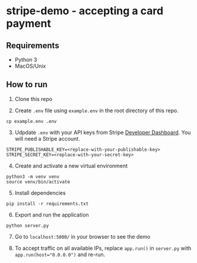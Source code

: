 # stripe-demo - accepting a card payment

## Requirements

- Python 3
- MacOS/Unix

## How to run

1. Clone this repo

2. Create `.env` file using `example.env` in the root directory of this repo.

```
cp example.env .env
```

3. Udpdate `.env` with your API keys from Stripe [Developer Dashboard](https://stripe.com/docs/development#api-keys). You will need a Stripe account.

```
STRIPE_PUBLISHABLE_KEY=<replace-with-your-publishable-key>
STRIPE_SECRET_KEY=<replace-with-your-secret-key>
```

4. Create and activate a new virtual environment

```
python3 -m venv venv
source venv/bin/activate
```

5. Install dependencies

```
pip install -r requirements.txt
```

6. Export and run the application

```
python server.py
```

7. Go to `localhost:5000/` in your browser to see the demo

8. To accept traffic on all available IPs, replace `app.run()` in `server.py` with `app.run(host="0.0.0.0")` and re-run.
